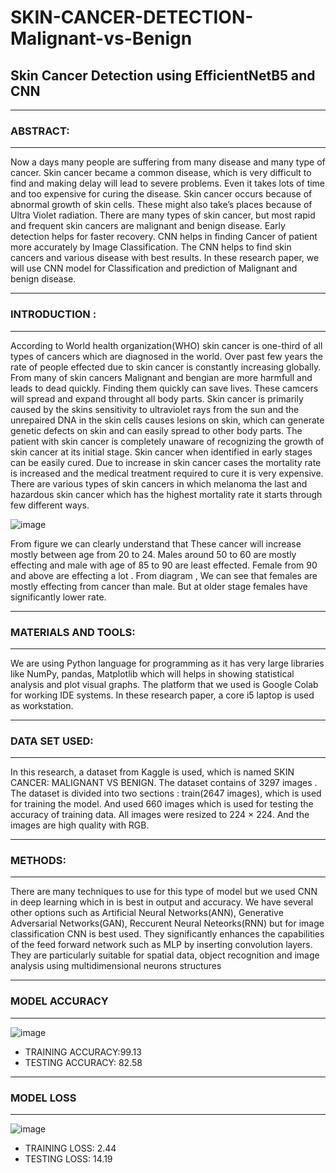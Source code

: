 # SKIN-CANCER-DETECTION-Malignant-vs-Benign

## Skin Cancer Detection using EfficientNetB5 and CNN
***
### ABSTRACT:
***
Now a days many people are suffering from
many disease and many type of cancer. Skin
cancer became a common disease, which is
very difficult to find and making delay will lead
to severe problems. Even it takes lots of time
and too expensive for curing the disease. Skin
cancer occurs because of abnormal growth of
skin cells. These might also take’s places
because of Ultra Violet radiation. There are
many types of skin cancer, but most rapid and
frequent skin cancers are malignant and
benign disease. Early detection helps for faster
recovery. CNN helps in finding Cancer of
patient more accurately by Image
Classification. The CNN helps to find skin
cancers and various disease with best results.
In these research paper, we will use CNN
model for Classification and prediction of
Malignant and benign disease. 
***
### INTRODUCTION :
***
According to World health
organization(WHO) skin cancer is one-third of
all types of cancers which are diagnosed in the
world. Over past few years the rate of people
effected due to skin cancer is constantly
increasing globally. From many of skin cancers
Malignant and bengian are more harmfull and
leads to dead quickly. Finding them quickly
can save lives. These camcers will spread and
expand throught all body parts. Skin cancer is
primarily caused by the skins sensitivity to
ultraviolet rays from the sun and the
unrepaired DNA in the skin cells causes lesions
on skin, which can generate genetic defects on
skin and can easily spread to other body parts.
The patient with skin cancer is completely
unaware of recognizing the growth of skin
cancer at its initial stage. Skin cancer when
identified in early stages can be easily cured.
Due to increase in skin cancer cases the
mortality rate is increased and the medical
treatment required to cure it is very
expensive. There are various types of skin
cancers in which melanoma the last and
hazardous skin cancer which has the highest
mortality rate it starts through few different
ways.   

![image](https://github.com/Pavan9303/Skin-Cancer-Malignant-vs.-Benign/assets/98643288/efa2db9f-903f-4b21-a804-0fa0aff5ba73)

From figure we can clearly understand that
These cancer will increase mostly between age
from 20 to 24. Males around 50 to 60 are
mostly effecting and male with age of 85 to 90
are least effected. Female from 90 and above
are effecting a lot . From diagram , We can see
that females are mostly effecting from cancer
than male. But at older stage females have
significantly lower rate.   
***
### MATERIALS AND TOOLS:
***
We are using Python language for
programming as it has very large libraries like
NumPy, pandas, Matplotlib which will helps in
showing statistical analysis and plot visual
graphs. The platform that we used is Google
Colab for working IDE systems. In these
research paper, a core i5 laptop is used as
workstation.   
***
### DATA SET USED:
***
In this research, a dataset from Kaggle is used,
which is named SKIN CANCER: MALIGNANT
VS BENIGN. The dataset contains of 3297
images . The dataset is divided into two
sections : train(2647 images), which is used
for training the model. And used 660 images
which is used for testing the accuracy of
training data. All images were resized to 224 ×
224. And the images are high quality with RGB.   
***
### METHODS: 
***
There are many techniques to use for this type
of model but we used CNN in deep learning
which in is best in output and accuracy. We
have several other options such as Artificial
Neural Networks(ANN), Generative
Adversarial Networks(GAN), Reccurent
Neural Neteorks(RNN) but for image
classification CNN is best used. They
significantly enhances the capabilities of the
feed forward network such as MLP by
inserting convolution layers. They are
particularly suitable for spatial data, object
recognition and image analysis using
multidimensional neurons structures   
***
### MODEL ACCURACY
***   

![image](https://github.com/Pavan9303/Skin-Cancer-Malignant-vs.-Benign/assets/98643288/e1725170-d8a7-4479-9c1d-f28b2facf205)   
- TRAINING ACCURACY:99.13   
- TESTING ACCURACY: 82.58
***
### MODEL LOSS
***   

![image](https://github.com/Pavan9303/Skin-Cancer-Malignant-vs.-Benign/assets/98643288/f76fc945-1979-44f9-b553-2791afd3cdb8)   
- TRAINING LOSS: 2.44   
- TESTING LOSS: 14.19
